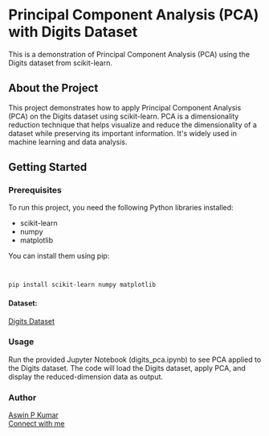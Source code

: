 # Principal Component Analysis (PCA) with Digits Dataset

This is a demonstration of Principal Component Analysis (PCA) using the Digits dataset from scikit-learn.

## About the Project

This project demonstrates how to apply Principal Component Analysis (PCA) on the Digits dataset using scikit-learn. PCA is a dimensionality reduction technique that helps visualize and reduce the dimensionality of a dataset while preserving its important information. It's widely used in machine learning and data analysis.

## Getting Started

### Prerequisites

To run this project, you need the following Python libraries installed:

- scikit-learn
- numpy
- matplotlib

You can install them using pip:

```bash


pip install scikit-learn numpy matplotlib


```

#### Dataset: 
[Digits Dataset](https://scikit-learn.org/stable/auto_examples/datasets/plot_digits_last_image.html)


### Usage
Run the provided Jupyter Notebook (digits_pca.ipynb) to see PCA applied to the Digits dataset. The code will load the Digits dataset, apply PCA, and display the reduced-dimension data as output.


### Author

[Aswin P Kumar](https://github.com/AswinPKumar01)
<br>
[Connect with me](https://www.linkedin.com/in/aswinpkumarvit/)







